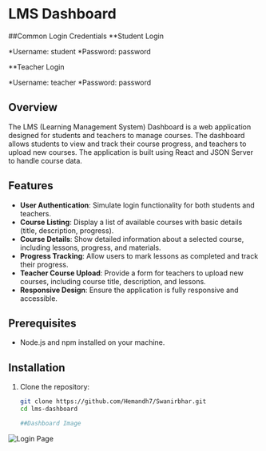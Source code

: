 # LMS Dashboard

##Common Login Credentials
**Student Login

*Username: student
*Password: password

**Teacher Login

*Username: teacher
*Password: password

## Overview
The LMS (Learning Management System) Dashboard is a web application designed for students and teachers to manage courses. The dashboard allows students to view and track their course progress, and teachers to upload new courses. The application is built using React and JSON Server to handle course data.

## Features
- **User Authentication**: Simulate login functionality for both students and teachers.
- **Course Listing**: Display a list of available courses with basic details (title, description, progress).
- **Course Details**: Show detailed information about a selected course, including lessons, progress, and materials.
- **Progress Tracking**: Allow users to mark lessons as completed and track their progress.
- **Teacher Course Upload**: Provide a form for teachers to upload new courses, including course title, description, and lessons.
- **Responsive Design**: Ensure the application is fully responsive and accessible.

## Prerequisites
- Node.js and npm installed on your machine.

## Installation
1. Clone the repository:
   ```bash
   git clone https://github.com/Hemandh7/Swanirbhar.git
   cd lms-dashboard

   ##Dashboard Image
  ![Login Page](https://via.placeholder.com/800x400?text=Login+Page)
   
